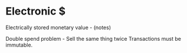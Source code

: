 
# Electronic $

Electrically stored monetary value - (notes)

Double spend problem - Sell the same thing twice
Transactions must be immutable.